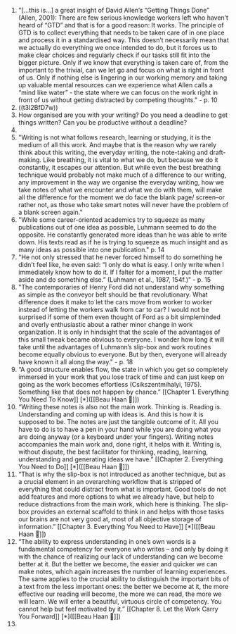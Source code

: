 1. "[...this is...] a great insight of David Allen’s “Getting Things Done” (Allen, 2001): There are few serious knowledge workers left who haven’t heard of “GTD” and that is for a good reason: It works. The principle of GTD is to collect everything that needs to be taken care of in one place and process it in a standardised way. This doesn’t necessarily mean that we actually do everything we once intended to do, but it forces us to make clear choices and regularly check if our tasks still fit into the bigger picture. Only if we know that everything is taken care of, from the important to the trivial, can we let go and focus on what is right in front of us. Only if nothing else is lingering in our working memory and taking up valuable mental resources can we experience what Allen calls a “mind like water” - the state where we can focus on the work right in front of us without getting distracted by competing thoughts." - p. 10 
2. ((t3I2BfD7w))
3. How organised are you with your writing? Do you need a deadline to get things written? Can you be productive without a deadline?
4. 
5. "Writing is not what follows research, learning or studying, it is the medium of all this work. And maybe that is the reason why we rarely think about this writing, the everyday writing, the note-taking and draft-making. Like breathing, it is vital to what we do, but because we do it constantly, it escapes our attention. But while even the best breathing technique would probably not make much of a difference to our writing, any improvement in the way we organise the everyday writing, how we take notes of what we encounter and what we do with them, will make all the difference for the moment we do face the blank page/ screen–or rather not, as those who take smart notes will never have the problem of a blank screen again."
6. "While some career-oriented academics try to squeeze as many publications out of one idea as possible, Luhmann seemed to do the opposite. He constantly generated more ideas than he was able to write down. His texts read as if he is trying to squeeze as much insight and as many ideas as possible into one publication." p. 14
7. "He not only stressed that he never forced himself to do something he didn’t feel like, he even said: “I only do what is easy. I only write when I immediately know how to do it. If I falter for a moment, I put the matter aside and do something else.” (Luhmann et al., 1987, 154f.)" - p. 15
8. "The contemporaries of Henry Ford did not understand why something as simple as the conveyor belt should be that revolutionary. What difference does it make to let the cars move from worker to worker instead of letting the workers walk from car to car? I would not be surprised if some of them even thought of Ford as a bit simpleminded and overly enthusiastic about a rather minor change in work organization. It is only in hindsight that the scale of the advantages of this small tweak became obvious to everyone. I wonder how long it will take until the advantages of Luhmann’s slip-box and work routines become equally obvious to everyone. But by then, everyone will already have known it all along the way." - p. 18
9. “A good structure enables flow, the state in which you get so completely immersed in your work that you lose track of time and can just keep on going as the work becomes effortless (Csikszentmihalyi, 1975). Something like that does not happen by chance.” [[Chapter 1. Everything You Need To Know]] [*]([[Beau Haan 📌]])
10. “Writing these notes is also not the main work. Thinking is. Reading is. Understanding and coming up with ideas is. And this is how it is supposed to be. The notes are just the tangible outcome of it. All you have to do is to have a pen in your hand while you are doing what you are doing anyway (or a keyboard under your fingers). Writing notes accompanies the main work and, done right, it helps with it. Writing is, without dispute, the best facilitator for thinking, reading, learning, understanding and generating ideas we have.” [[Chapter 2. Everything You Need to Do]] [*]([[Beau Haan 📌]])
11. “That is why the slip-box is not introduced as another technique, but as a crucial element in an overarching workflow that is stripped of everything that could distract from what is important. Good tools do not add features and more options to what we already have, but help to reduce distractions from the main work, which here is thinking. The slip-box provides an external scaffold to think in and helps with those tasks our brains are not very good at, most of all objective storage of information.” [[Chapter 3. Everything You Need to Have]] [*]([[Beau Haan 📌]])
12. “The ability to express understanding in one’s own words is a fundamental competency for everyone who writes – and only by doing it with the chance of realizing our lack of understanding can we become better at it. But the better we become, the easier and quicker we can make notes, which again increases the number of learning experiences. The same applies to the crucial ability to distinguish the important bits of a text from the less important ones: the better we become at it, the more effective our reading will become, the more we can read, the more we will learn. We will enter a beautiful, virtuous circle of competency. You cannot help but feel motivated by it.” [[Chapter 8. Let the Work Carry You Forward]] [*]([[Beau Haan 📌]])
13. 
